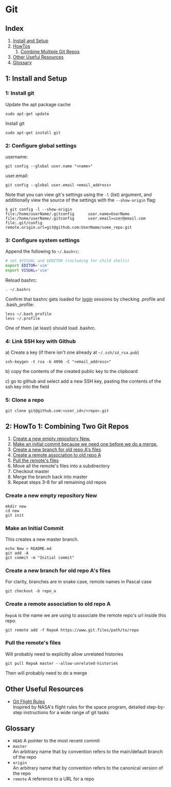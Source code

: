 Git
===

Index
-----

1. [Install and Setup](#s1)
2. [HowTos](#s2)
   1. [Combine Multiple Git Repos](#s2)
3. [Other Useful Resources](#s3)
4. [Glossary](#s4)

<a name="s1">1: Install and Setup</a>
-------------------------------------

### 1: Install git ###
Update the apt package cache

```console
sudo apt-get update
```

Install git

```console
sudo apt-get install git
```

### 2: Configure global settings ###
username:

```console
git config --global user.name "<name>"
```

user.email:

```console
git config --global user.email <email_address>
```

Note that you can view git's settings using the `-l` (list) argument, and additionally view the source of the settings with 
the `--show-origin` flag:
```console
$ git config -l --show-origin
file:/home/userName/.gitconfig      user.name=UserName
file:/home/userName/.gitconfig      user.email=user@email.com
file:.git/config        remote.origin.url=git@github.com:UserName/some_repo.git
```

### 3: Configure system settings ###
Append the following to `~/.bashrc`:

```bash
# set $VISUAL and $EDITOR (including for child shells)
export EDITOR='vim'
export VISUAL='vim'
```

Reload bashrc:

```console
. ~/.bashrc
```

Confirm that bashrc gets loaded for [login][link01] sessions by checking .profile and .bash_profile:

```console
less ~/.bash_profile
less ~/.profile
```

One of them (at least) should load .bashrc.


### 4: Link SSH key with Github ###
a) Create a key (if there isn't one already at `~/.ssh/id_rsa.pub`)

```console
ssh-keygen -t rsa -b 4096 -C "<email_address>"
```

b) copy the contents of the created public key to the clipboard

c) go to github and select add a new SSH key, pasting the contents of the ssh key into the field


### 5: Clone a repo ###
```console
git clone git@github.com:<user_id>/<repo>.git
```


<a name="s2">2: HowTo 1: Combining Two Git Repos</a>
----------------------------------------------------

1. [Create a new empty repository New.](#s2.1)
2. [Make an initial commit because we need one before we do a merge.](#s2.2)
3. [Create a new branch for old repo A's files](#s2.3)
4. [Create a remote association to old repo A](#s2.4)
5. [Pull the remote's files](#s2.5)
6. Move all the remote's files into a subdirectory
7. Checkout master
8. Merge the branch back into master
9. Repeat steps 3–8 for all remaining old repos

### <a name="s2.1">Create a new empty repository New</a> ###

```console
mkdir new
cd new
git init
```

### <a name="s2.2">Make an Initial Commit</a> ###
This creates a new master branch.
```console
echo New > README.md
git add -A
git commit -m "Initial commit"
```

### <a name="s2.3">Create a new branch for old repo A's files</a> ###
For clarity, branches are in snake case, remote names in Pascal case

```console
git checkout -b repo_a
```

### <a name="s2.4">Create a remote association to old repo A</a> ###
`RepoA` is the name we are using to associate the remote repo's url inside this repo.

```console
git remote add -f RepoA https://www.git.files/path/to/repo
```

### <a name="s2.5">Pull the remote's files</a> ###
Will probably need to explicitly allow unrelated histories

```console
git pull RepoA master --allow-unrelated-histories
```

Then will probably need to do a merge


<a name="s3">Other Useful Resources</a>
---------------------------------------

- [Git Flight Rules](https://github.com/k88hudson/git-flight-rules)  
  Inspired by NASA's flight rules for the space program, detailed step-by-step instructions for a wide range of git tasks


<a name="s4">Glossary</a>
-------------------------

- `HEAD`
  A pointer to the most recent commit
- `master`  
  An arbitrary name that by convention refers to the main/default branch of the repo
- `origin`  
  An arbitrary name that by convention refers to the canonical version of the repo
- `remote`
  A reference to a URL for a repo


[link01]: https://github.com/Crossroadsman/TerminalTips/blob/master/BashEnvironmentVariables.md
